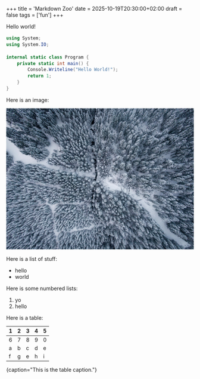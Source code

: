 +++
title = 'Markdown Zoo'
date = 2025-10-19T20:30:00+02:00
draft = false
tags = ['fun']
+++

Hello world!

```csharp
using System;
using System.IO;

internal static class Program {
    private static int main() {
        Console.Writeline("Hello World!");
        return 1;
    }
}
```

Here is an image:

![An image by Tomas Malik](pexels-tomas-malik-793526-3509971.jpg)


Here is a list of stuff:

* hello
* world

Here is some numbered lists:

1. yo
2. hello


Here is a table:

1  | 2 | 3 | 4 | 5
---|---|---|---|---
6  | 7 | 8 | 9 | 0
a  | b | c | d | e
f  | g | e | h | i
{caption="This is the table caption."}

